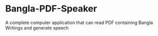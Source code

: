 # Bangla-PDF-Speaker
A complete computer application that can read PDF containing Bangla Writings and generate speech 

